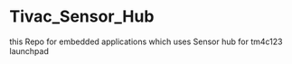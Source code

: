 # Tivac_Sensor_Hub
this Repo for embedded applications which uses Sensor hub for tm4c123 launchpad 
